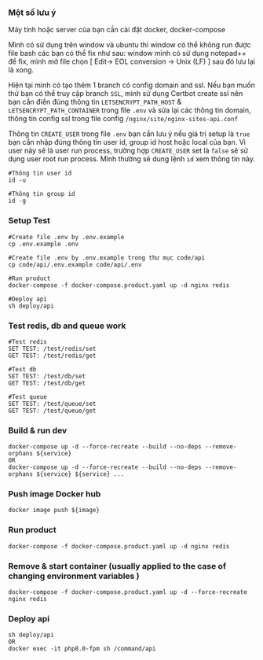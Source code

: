 ### Một số lưu ý
Máy tính hoặc server của bạn cần cài đặt docker, docker-compose

Mình có sử dụng trên window và ubuntu thì window có thể không run được file bash các bạn có thể fix như sau: window mình có sử dụng notepad++ để fix, mình mở file chọn [ Edit-> EOL conversion -> Unix (LF) ] sau đó lưu lại là xong.

Hiện tại mình có tạo thêm 1 branch có config domain and ssl. Nếu bạn muốn thử bạn có thể truy cập branch `SSL`, mình sử dụng Certbot create ssl nên bạn cần điền đúng thông tin `LETSENCRYPT_PATH_HOST` & `LETSENCRYPT_PATH_CONTAINER` trong file `.env` và sửa lại các thông tin domain, thông tin config ssl trong file config `/nginx/site/nginx-sites-api.conf`

Thông tin `CREATE_USER` trong file `.env` bạn cần lưu ý nếu giá trị setup là `true` bạn cần nhập đúng thông tin user id, group id host hoặc local của bạn. Vì user này sẽ là user run process, trường hợp `CREATE_USER` set là `false` sẽ sử dụng user root run process. Mình thường sẽ dung lệnh `id` xem thông tin này.
```
#Thông tin user id
id -u

#Thông tin group id
id -g
```

### Setup Test
```
#Create file .env by .env.example
cp .env.example .env

#Create file .env by .env.example trong thư mục code/api
cp code/api/.env.example code/api/.env

#Run product
docker-compose -f docker-compose.product.yaml up -d nginx redis

#Deploy api
sh deploy/api
```

### Test redis, db and queue work
```
#Test redis
SET TEST: /test/redis/set
GET TEST: /test/redis/get

#Test db
SET TEST: /test/db/set
GET TEST: /test/db/get

#Test queue
SET TEST: /test/queue/set
GET TEST: /test/queue/get
```

### Build & run dev
```
docker-compose up -d --force-recreate --build --no-deps --remove-orphans ${service}
OR
docker-compose up -d --force-recreate --build --no-deps --remove-orphans ${service} ${service} ...
```

### Push image Docker hub
```
docker image push ${image}
```

### Run product
```
docker-compose -f docker-compose.product.yaml up -d nginx redis
```

### Remove & start container (usually applied to the case of changing environment variables )
```
docker-compose -f docker-compose.product.yaml up -d --force-recreate nginx redis
```

### Deploy api
```
sh deploy/api
OR
docker exec -it php8.0-fpm sh /command/api
```